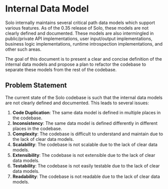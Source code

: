 # Internal Data Model

Solo internally maintains several critical path data models which support various features. 
As of the 0.35 release of Solo, these models are not clearly defined and documented. These models 
are also intermingled in public/private API implementations, user input/output implementations, 
business logic implementations, runtime introspection implementations, and other such areas.

The goal of this document is to present a clear and concise definition of the internal data models
and propose a plan to refactor the codebase to separate these models from the rest of the codebase.

## Problem Statement

The current state of the Solo codebase is such that the internal data models are not clearly defined
and documented. This leads to several issues:

1. **Code Duplication**: The same data model is defined in multiple places in the codebase.
2. **Inconsistency**: The same data model is defined differently in different places in the codebase.
3. **Complexity**: The codebase is difficult to understand and maintain due to the lack of clear data models.
4. **Scalability**: The codebase is not scalable due to the lack of clear data models.
5. **Extensibility**: The codebase is not extensible due to the lack of clear data models.
6. **Testability**: The codebase is not easily testable due to the lack of clear data models.
7. **Readability**: The codebase is not readable due to the lack of clear data models.

## 



